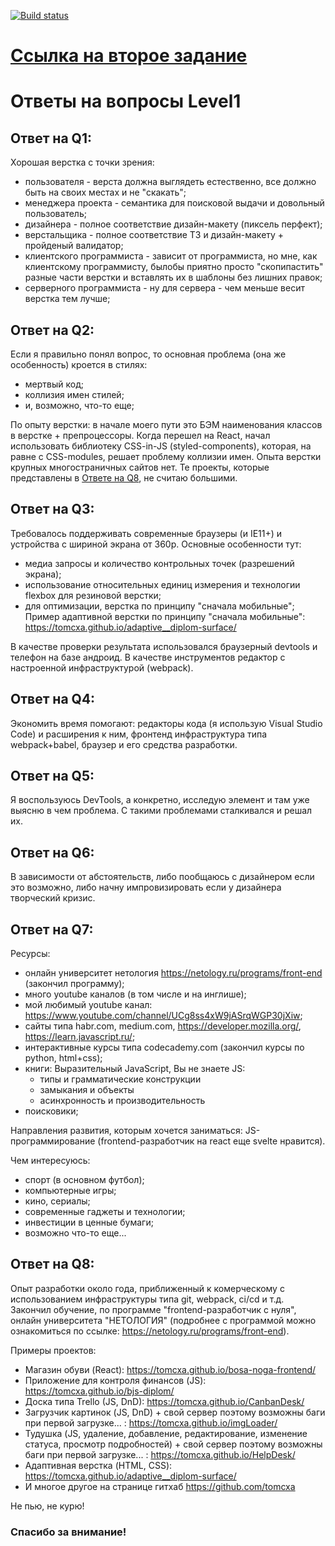 [![Build status](https://ci.appveyor.com/api/projects/status/mu3f96194ih5j747?svg=true)](https://ci.appveyor.com/project/tomcxa/funbox)
# [Ссылка на второе задание](https://tomcxa.github.io/funbox)  

# Ответы на вопросы Level1

## Ответ на Q1:
Хорошая верстка с точки зрения:
* пользователя - верста должна выглядеть естественно, все должно быть на своих местах и не "скакать";
* менеджера проекта - семантика для поисковой выдачи и довольный пользователь;
* дизайнера - полное соответствие дизайн-макету (пиксель перфект);
* верстальщика - полное соответствие ТЗ и дизайн-макету + пройденый валидатор;
* клиентского программиста - зависит от программиста, но мне, как клиентскому программисту, былобы приятно
просто "скопипастить" разные части верстки и вставлять их в шаблоны без лишних правок;
* серверного программиста - ну для сервера - чем меньше весит верстка тем лучше;

## Ответ на Q2:
Если я правильно понял вопрос, то основная проблема (она же особенность) кроется в стилях:
* мертвый код;
* коллизия имен стилей;
* и, возможно, что-то еще;

По опыту верстки: в начале моего пути это БЭМ наименования классов в верстке + препроцессоры.
Когда перешел на React, начал использовать библиотеку CSS-in-JS (styled-components), которая,
на равне с CSS-modules, решает проблему коллизии имен.
Опыта верстки крупных многостраничных сайтов нет.
Те проекты, которые представлены в [Ответе на Q8](#q8), не считаю большими.

## Ответ на Q3:
Требовалось поддерживать современные браузеры (и IE11+) и устройства с шириной экрана от 360р.
Основные особенности тут:
* медиа запросы и количество контрольных точек (разрешений экрана);
* использование относительных единиц измерения и технологии flexbox для резиновой верстки;
* для оптимизации, верстка по принципу "сначала мобильные";
Пример адаптивной верстки по принципу "сначала мобильные": https://tomcxa.github.io/adaptive__diplom-surface/

В качестве проверки результата использовался браузерный devtools и телефон на базе андроид.
В качестве инструментов редактор с настроенной инфраструктурой (webpack).

## Ответ на Q4:
Экономить время помогают: редакторы кода (я использую Visual Studio Code) и расширения к ним, фронтенд инфраструктура
типа webpack+babel, браузер и его средства разработки.

## Ответ на Q5:
Я воспользуюсь DevTools, а конкретно, исследую элемент и там уже выясню в чем проблема.
С такими проблемами сталкивался и решал их.

## Ответ на Q6:
В зависимости от абстоятельств, либо пообщаюсь с дизайнером если это возможно, либо начну импровизировать если у дизайнера творческий кризис.

## Ответ на Q7:
Ресурсы:
* онлайн университет нетология https://netology.ru/programs/front-end (закончил программу);
* много youtube каналов (в том числе и на инглише);
* мой любимый youtube канал: https://www.youtube.com/channel/UCg8ss4xW9jASrqWGP30jXiw;
* сайты типа habr.com, medium.com, https://developer.mozilla.org/,
  https://learn.javascript.ru/;
* интерактивные курсы типа codecademy.com (закончил курсы по python, html+css);
* книги: Выразительный JavaScript,
  Вы не знаете JS:
  * типы и грамматические конструкции
  * замыкания и объекты
  * асинхронность и производительность
* поисковики;

Направления развития, которым хочется заниматься: JS-программирование (frontend-разработчик на react еще svelte нравится).

Чем интересуюсь:
* спорт (в основном футбол);
* компьютерные игры;
* кино, сериалы;
* современные гаджеты и технологии;
* инвестиции в ценные бумаги;
* возможно что-то еще...

## Ответ на Q8: <a name="q8"></a>
Опыт разработки около года, приближенный к комерческому с использованием инфраструктуры типа git, webpack, ci/cd и т.д. Закончил обучение, по программе "frontend-разработчик с нуля", онлайн университета "НЕТОЛОГИЯ" (подробнее с программой можно ознакомиться по ссылке: https://netology.ru/programs/front-end).

Примеры проектов:
- Магазин обуви (React): https://tomcxa.github.io/bosa-noga-frontend/
- Приложение для контроля финансов (JS): https://tomcxa.github.io/bjs-diplom/
- Доска типа Trello (JS, DnD): https://tomcxa.github.io/CanbanDesk/
- Загрузчик картинок (JS, DnD) + свой сервер поэтому возможны баги при первой загрузке... : https://tomcxa.github.io/imgLoader/
- Тудушка (JS, удаление, добавление, редактирование, изменение статуса, просмотр подробностей) + свой сервер поэтому возможны баги при первой загрузке... : https://tomcxa.github.io/HelpDesk/
- Адаптивная верстка (HTML, CSS): https://tomcxa.github.io/adaptive__diplom-surface/
- И многое другое на странице гитхаб https://github.com/tomcxa

Не пью, не курю!


### Спасибо за внимание!
